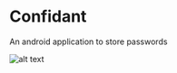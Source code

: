 # Confidant
An android application to store passwords

![alt text](https://github.com/sahanshah-k/confidant/blob/master/Files/screenshot\%20(1).jpeg)
